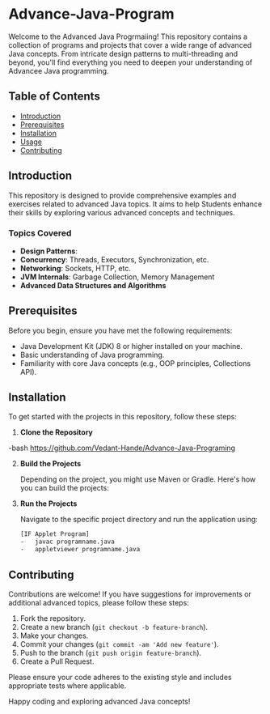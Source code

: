 # Advance-Java-Program


Welcome to the Advanced Java Progrmaiing! This repository contains a collection of programs and projects that cover a wide range of advanced Java concepts. From intricate design patterns to multi-threading and beyond, you'll find everything you need to deepen your understanding of  Advancee Java programming.

## Table of Contents

- [Introduction](#introduction)
- [Prerequisites](#prerequisites)
- [Installation](#installation)
- [Usage](#usage)
- [Contributing](#contributing)

## Introduction

This repository is designed to provide comprehensive examples and exercises related to advanced Java topics. It aims to help Students  enhance their skills by exploring various advanced concepts and techniques.

### Topics Covered

- **Design Patterns**: 
- **Concurrency**: Threads, Executors, Synchronization, etc.
- **Networking**: Sockets, HTTP, etc.
- **JVM Internals**: Garbage Collection, Memory Management
- **Advanced Data Structures and Algorithms**

## Prerequisites

Before you begin, ensure you have met the following requirements:

- Java Development Kit (JDK) 8 or higher installed on your machine.
- Basic understanding of Java programming.
- Familiarity with core Java concepts (e.g., OOP principles, Collections API).

## Installation

To get started with the projects in this repository, follow these steps:

1. **Clone the Repository**

-bash
https://github.com/Vedant-Hande/Advance-Java-Programing
  

2. **Build the Projects**

    Depending on the project, you might use Maven or Gradle. Here's how you can build the projects:

4. **Run the Projects**

    Navigate to the specific project directory and run the application using:

    ```bash
    [IF Applet Program]
   -   javac programname.java
   -   appletviewer programname.java
    
    ```


## Contributing

Contributions are welcome! If you have suggestions for improvements or additional advanced topics, please follow these steps:

1. Fork the repository.
2. Create a new branch (`git checkout -b feature-branch`).
3. Make your changes.
4. Commit your changes (`git commit -am 'Add new feature'`).
5. Push to the branch (`git push origin feature-branch`).
6. Create a Pull Request.

Please ensure your code adheres to the existing style and includes appropriate tests where applicable.



Happy coding and exploring advanced Java concepts!


